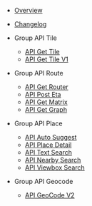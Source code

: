 - [Overview](/ "Map4DService API")
- [Changelog](changelog.md)

- Group API Tile
  - [API Get Tile](api_tile_info.md)
  - [API Get Tile V1](api_tile_info_object_location.md)

- Group API Route
  - [API Get Router](api_route.md)
  - [API Post Eta](api_eta.md)
  - [API Get Matrix](api_matrix.md)
  - [API Get Graph](api_graph.md)

- Group API Place
  - [API Auto Suggest](api_autosuggest.md)
  - [API Place Detail](api_place_detail.md)
  - [API Text Search](api_text_search.md)
  - [API Nearby Search](api_nearby_search.md)
  - [API Viewbox Search](api_viewbox_search.md)  
  
- Group API Geocode
  - [API GeoCode V2](api_geocode_v2.md)